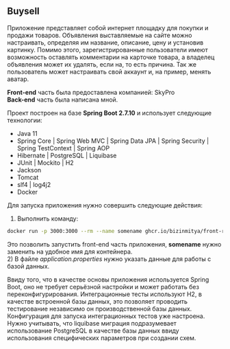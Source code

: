 ## Buysell


Приложение представляет собой интернет площадку для покупки и продажи товаров.
Объявления выставляемые на сайте можно настраивать, определяя им название, описание, цену и установив картинку. Помимо этого, зарегистрированные пользователи имеют возможность оставлять комментарии на карточке товара, а владелец объявления может их удалять, если на, то есть причина.
Так же пользователь может настраивать свой аккаунт и, на пример, менять аватар.

**Front-end** часть была предоставлена компанией: SkyPro  
**Back-end** часть была написана мной.

Проект построен на базе **Spring Boot 2.7.10** и использует следующие технологии:
* Java 11
* Spring Core | Spring Web MVC | Spring Data JPA | Spring Security | Spring TestContext | Spring AOP
* Hibernate | PostgreSQL | Liquibase
* JUnit | Mockito | H2
* Jackson
* Tomcat
* slf4 | log4j2
* Docker

Для запуска приложения нужно совершить следующие действия:
1) Выполнить команду:
```sh
docker run -p 3000:3000 --rm --name somename ghcr.io/bizinmitya/front-react-avito:v1.17
```
Это позволить запустить front-end часть приложения, **somename** нужно заменить на удобное имя для контейнера.  
2) В файле *application.properties* нужно указать данные для работы с базой данных.

Ввиду того, что в качестве основы приложения используется Spring Boot, оно не требует серьёзной настройки и может работать 
без переконфигурирования. Интеграционные тесты используют H2, в качестве встроенной базы данных, это позволяет проводить 
тестирование независимо он производственной базы данных. Конфигурация для запуска интеграционных тестов уже настроена.
Нужно учитывать, что liquibase миграция подразумевает использование PostgreSQL в качестве базы данных ввиду использования 
специфических параметров при создании схем.














